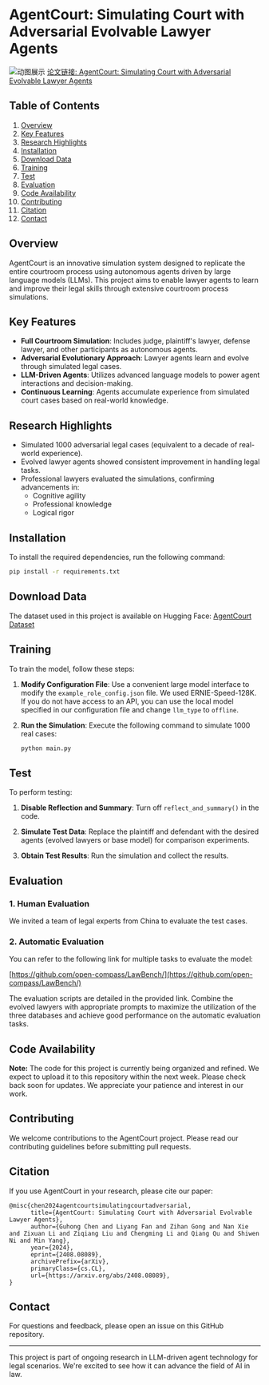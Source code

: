# AgentCourt: Simulating Court with Adversarial Evolvable Lawyer Agents

![动图展示](court.gif)
[论文链接: AgentCourt: Simulating Court with Adversarial Evolvable Lawyer Agents](https://arxiv.org/abs/2408.08089)
## Table of Contents

1. [Overview](#overview)
2. [Key Features](#key-features)
3. [Research Highlights](#research-highlights)
4. [Installation](#installation)
5. [Download Data](#download-data)
6. [Training](#training)
7. [Test](#test)
8. [Evaluation](#evaluation)
9. [Code Availability](#code-availability)
10. [Contributing](#contributing)
11. [Citation](#citation)
12. [Contact](#contact)

## Overview

AgentCourt is an innovative simulation system designed to replicate the entire courtroom process using autonomous agents driven by large language models (LLMs). This project aims to enable lawyer agents to learn and improve their legal skills through extensive courtroom process simulations.

## Key Features

- **Full Courtroom Simulation**: Includes judge, plaintiff's lawyer, defense lawyer, and other participants as autonomous agents.
- **Adversarial Evolutionary Approach**: Lawyer agents learn and evolve through simulated legal cases.
- **LLM-Driven Agents**: Utilizes advanced language models to power agent interactions and decision-making.
- **Continuous Learning**: Agents accumulate experience from simulated court cases based on real-world knowledge.

## Research Highlights

- Simulated 1000 adversarial legal cases (equivalent to a decade of real-world experience).
- Evolved lawyer agents showed consistent improvement in handling legal tasks.
- Professional lawyers evaluated the simulations, confirming advancements in:
  - Cognitive agility
  - Professional knowledge
  - Logical rigor

## Installation

To install the required dependencies, run the following command:

```bash
pip install -r requirements.txt
```

## Download Data

The dataset used in this project is available on Hugging Face:
[AgentCourt Dataset](https://huggingface.co/datasets/youzi517/AgentCourt)

## Training

To train the model, follow these steps:

1. **Modify Configuration File**: Use a convenient large model interface to modify the `example_role_config.json` file. We used ERNIE-Speed-128K. If you do not have access to an API, you can use the local model specified in our configuration file and change `llm_type` to `offline`.

2. **Run the Simulation**: Execute the following command to simulate 1000 real cases:

    ```bash
    python main.py
    ```

## Test

To perform testing:

1. **Disable Reflection and Summary**: Turn off `reflect_and_summary()` in the code.

2. **Simulate Test Data**: Replace the plaintiff and defendant with the desired agents (evolved lawyers or base model) for comparison experiments.

3. **Obtain Test Results**: Run the simulation and collect the results.

## Evaluation

### 1. Human Evaluation

We invited a team of legal experts from China to evaluate the test cases.

### 2. Automatic Evaluation

You can refer to the following link for multiple tasks to evaluate the model:

[https://github.com/open-compass/LawBench/](https://github.com/open-compass/LawBench/)

The evaluation scripts are detailed in the provided link. Combine the evolved lawyers with appropriate prompts to maximize the utilization of the three databases and achieve good performance on the automatic evaluation tasks.

## Code Availability

**Note:** The code for this project is currently being organized and refined. We expect to upload it to this repository within the next week. Please check back soon for updates. We appreciate your patience and interest in our work.

## Contributing

We welcome contributions to the AgentCourt project. Please read our contributing guidelines before submitting pull requests.


## Citation

If you use AgentCourt in your research, please cite our paper:

```
@misc{chen2024agentcourtsimulatingcourtadversarial,
      title={AgentCourt: Simulating Court with Adversarial Evolvable Lawyer Agents}, 
      author={Guhong Chen and Liyang Fan and Zihan Gong and Nan Xie and Zixuan Li and Ziqiang Liu and Chengming Li and Qiang Qu and Shiwen Ni and Min Yang},
      year={2024},
      eprint={2408.08089},
      archivePrefix={arXiv},
      primaryClass={cs.CL},
      url={https://arxiv.org/abs/2408.08089}, 
}
```

## Contact

For questions and feedback, please open an issue on this GitHub repository.

---

This project is part of ongoing research in LLM-driven agent technology for legal scenarios. We're excited to see how it can advance the field of AI in law.
